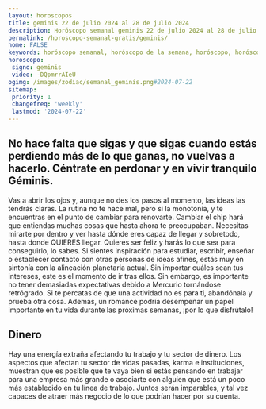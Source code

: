 ```yaml
---
layout: horoscopos
title: geminis 22 de julio 2024 al 28 de julio 2024 
description: Horóscopo semanal geminis 22 de julio 2024 al 28 de julio 2024. No hace falta que sigas y que sigas cuando estás perdiendo más de lo que ganas, no vuelvas a hacerlo. Céntrate en perdonar y en vivir tranquilo Géminis.
permalink: /horoscopo-semanal-gratis/geminis/
home: FALSE
keywords: horóscopo semanal, horóscopo de la semana, horóscopo, horóscopo gratis,horóscopos, horóscopo esperanza gracia, horoscopos geminis la semana, horóscopos gratis, Tarot, Astrologia, Zodíaco, geminis, horoscopo gratis, semanal
horoscopo:
 signo: geminis
 video: -DQpmrrAIeU
ogimg: /images/zodiac/semanal_geminis.png#2024-07-22
sitemap:
 priority: 1
 changefreq: 'weekly'
 lastmod: '2024-07-22'
---
```




## No hace falta que sigas y que sigas cuando estás perdiendo más de lo que ganas, no vuelvas a hacerlo. Céntrate en perdonar y en vivir tranquilo Géminis.

Vas a abrir los ojos y, aunque no des los pasos al momento, las ideas las tendrás claras. 
 La rutina no te hace mal, pero si la monotonía, y te encuentras en el punto de cambiar para renovarte. 
 Cambiar el chip hará que entiendas muchas cosas que hasta ahora te preocupaban. Necesitas mirarte por dentro y ver hasta dónde eres capaz de llegar y sobretodo, hasta donde QUIERES llegar. Quieres ser feliz y harás lo que sea para conseguirlo, lo sabes.
Si sientes inspiración para estudiar, escribir, enseñar o establecer contacto con otras personas de ideas afines, estás muy en sintonía con la alineación planetaria actual. Sin importar cuáles sean tus intereses, este es el momento de ir tras ellos. Sin embargo, es importante no tener demasiadas expectativas debido a Mercurio tornándose retrógrado. Si te percatas de que una actividad no es para ti, abandónala y prueba otra cosa. Además, un romance podría desempeñar un papel importante en tu vida durante las próximas semanas, ¡por lo que disfrútalo!

## Dinero

Hay una energía extraña afectando tu trabajo y tu sector de dinero. Los aspectos que afectan tu sector de vidas pasadas, karma e instituciones, muestran que es posible que te vaya bien si estás pensando en  trabajar para una empresa más grande o asociarte con alguien que está un poco más establecido en tu línea de trabajo. Juntos serán imparables, y tal vez capaces de atraer más negocio de lo que podrían hacer por su cuenta.